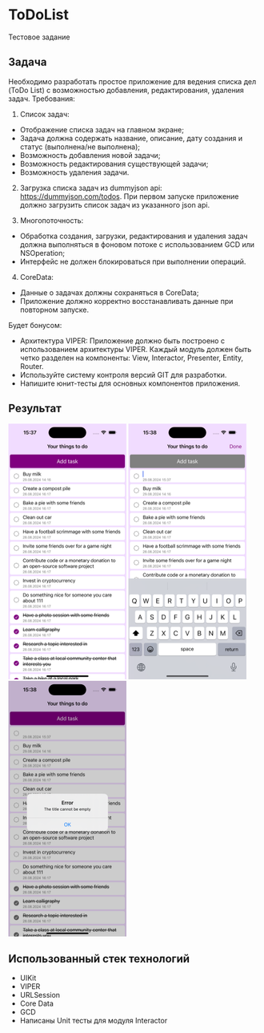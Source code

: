 # ToDoList

Тестовое задание


## Задача

Необходимо разработать простое приложение для ведения списка дел (ToDo List) с возможностью добавления, редактирования, удаления задач.
Требования:
 1. Список задач:
   - Отображение списка задач на главном экране;
   - Задача должна содержать название, описание, дату создания и статус (выполнена/не выполнена);
   - Возможность добавления новой задачи;
   - Возможность редактирования существующей задачи;
   - Возможность удаления задачи.
2. Загрузка списка задач из dummyjson api: https://dummyjson.com/todos. При первом запуске приложение должно загрузить список задач из указанного json api.  
 
3. Многопоточность:
- Обработка создания, загрузки, редактирования и удаления задач должна выполняться в фоновом потоке с использованием GCD или NSOperation;
- Интерфейс не должен блокироваться при выполнении операций.

4. CoreData:
- Данные о задачах должны сохраняться в CoreData;
- Приложение должно корректно восстанавливать данные при повторном запуске.


Будет бонусом:
+ Архитектура VIPER: Приложение должно быть построено с использованием архитектуры VIPER. Каждый модуль должен быть четко разделен на компоненты: View, Interactor, Presenter, Entity, Router.
+ Используйте систему контроля версий GIT для разработки.
+ Напишите юнит-тесты для основных компонентов приложения.


## Результат

<img src="https://github.com/KamBik1/ToDoList/blob/main/Screenshots/Screenshot1.png" alt="Screenshot1" width="236" height="510"> <img src="https://github.com/KamBik1/ToDoList/blob/main/Screenshots/Screenshot2.png" alt="Screenshot2" width="236" height="510"> <img src="https://github.com/KamBik1/ToDoList/blob/main/Screenshots/Screenshot3.png" alt="Screenshot3" width="236" height="510">


## Использованный стек технологий

+ UIKit
+ VIPER
+ URLSession
+ Core Data
+ GCD
+ Написаны Unit тесты для модуля Interactor
